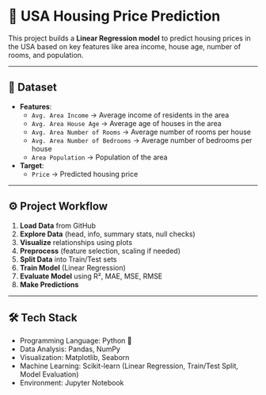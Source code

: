 # 🏡 USA Housing Price Prediction  

This project builds a **Linear Regression model** to predict housing prices in the USA based on key features like area income, house age, number of rooms, and population.  

---

## 📌 Dataset  
- **Features**:  
  - `Avg. Area Income` → Average income of residents in the area  
  - `Avg. Area House Age` → Average age of houses in the area  
  - `Avg. Area Number of Rooms` → Average number of rooms per house  
  - `Avg. Area Number of Bedrooms` → Average number of bedrooms per house  
  - `Area Population` → Population of the area  
- **Target**:  
  - `Price` → Predicted housing price  

---


## ⚙️ Project Workflow  
1. **Load Data** from GitHub  
2. **Explore Data** (head, info, summary stats, null checks)  
3. **Visualize** relationships using plots  
4. **Preprocess** (feature selection, scaling if needed)  
5. **Split Data** into Train/Test sets  
6. **Train Model** (Linear Regression)  
7. **Evaluate Model** using R², MAE, MSE, RMSE  
8. **Make Predictions**  

---

## 🛠️ Tech Stack

- Programming Language: Python 🐍
- Data Analysis: Pandas, NumPy
- Visualization: Matplotlib, Seaborn
- Machine Learning: Scikit-learn (Linear Regression, Train/Test Split, Model Evaluation)
- Environment: Jupyter Notebook 
